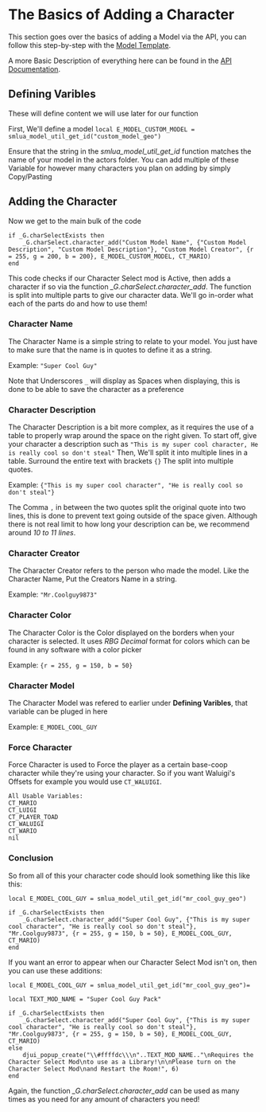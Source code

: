 # The Basics of Adding a Character
 This section goes over the basics of adding a Model via the API, you can follow this step-by-step with the [Model Template](https://github.com/SQUISHY6094/character-select-coop/tree/main/packs/char-select-template).

 A more Basic Description of everything here can be found in the [API Documentation](https://github.com/SQUISHY6094/character-select-coop/blob/main/API-doc.md#_gcharselectcharacter_add).

## Defining Varibles
 These will define content we will use later for our function

 First, We'll define a model `local E_MODEL_CUSTOM_MODEL = smlua_model_util_get_id("custom_model_geo")`

 Ensure that the string in the *smlua_model_util_get_id* function matches the name of your model in the actors folder. You can add multiple of these Variable for however many characters you plan on adding by simply Copy/Pasting

## Adding the Character
 Now we get to the main bulk of the code

```
if _G.charSelectExists then
    _G.charSelect.character_add("Custom Model Name", {"Custom Model Description", "Custom Model Description"}, "Custom Model Creator", {r = 255, g = 200, b = 200}, E_MODEL_CUSTOM_MODEL, CT_MARIO)
end
```

 This code checks if our Character Select mod is Active, then adds a character if so via the function *_G.charSelect.character_add*. The function is split into multiple parts to give our character data. We'll go in-order what each of the parts do and how to use them!

### Character Name

 The Character Name is a simple string to relate to your model. You just have to make sure that the name is in quotes to define it as a string.

 Example: `"Super Cool Guy"`

 Note that Underscores `_` will display as Spaces when displaying, this is done to be able to save the character as a preference

### Character Description

 The Character Description is a bit more complex, as it requires the use of a table to properly wrap around the space on the right given. To start off, give your character a description such as `"This is my super cool character, He is really cool so don't steal"` Then, We'll split it into multiple lines in a table. Surround the entire text with brackets `{}` The split into multiple quotes.

 Example: `{"This is my super cool character", "He is really cool so don't steal"}`

 The Comma `,` in between the two quotes split the original quote into two lines, this is done to prevent text going outside of the space given. Although there is not real limit to how long your description can be, we recommend around *10 to 11 lines*.

 ### Character Creator

 The Character Creator refers to the person who made the model. Like the Character Name, Put the Creators Name in a string.

 Example: `"Mr.Coolguy9873"`

 ### Character Color

 The Character Color is the Color displayed on the borders when your character is selected. It uses *RBG Decimal* format for colors which can be found in any software with a color picker

 Example: `{r = 255, g = 150, b = 50}`

 ### Character Model

 The Character Model was refered to earlier under **Defining Varibles**, that variable can be pluged in here

 Example: `E_MODEL_COOL_GUY`

 ### Force Character

 Force Character is used to Force the player as a certain base-coop character while they're using your character. So if you want Waluigi's Offsets for example you would use `CT_WALUIGI`.

 ```
 All Usable Variables:
 CT_MARIO
 CT_LUIGI
 CT_PLAYER_TOAD
 CT_WALUIGI
 CT_WARIO
 nil
 ```

### Conclusion

 So from all of this your character code should look something like this like this:

```
local E_MODEL_COOL_GUY = smlua_model_util_get_id("mr_cool_guy_geo")

if _G.charSelectExists then
    _G.charSelect.character_add("Super Cool Guy", {"This is my super cool character", "He is really cool so don't steal"}, "Mr.Coolguy9873", {r = 255, g = 150, b = 50}, E_MODEL_COOL_GUY, CT_MARIO)
end
```

If you want an error to appear when our Character Select Mod isn't on, then you can use these additions:

```
local E_MODEL_COOL_GUY = smlua_model_util_get_id("mr_cool_guy_geo")=

local TEXT_MOD_NAME = "Super Cool Guy Pack"

if _G.charSelectExists then
    _G.charSelect.character_add("Super Cool Guy", {"This is my super cool character", "He is really cool so don't steal"}, "Mr.Coolguy9873", {r = 255, g = 150, b = 50}, E_MODEL_COOL_GUY, CT_MARIO)
else
    djui_popup_create("\\#ffffdc\\\n"..TEXT_MOD_NAME.."\nRequires the Character Select Mod\nto use as a Library!\n\nPlease turn on the Character Select Mod\nand Restart the Room!", 6)
end
```

Again, the function *_G.charSelect.character_add* can be used as many times as you need for any amount of characters you need!